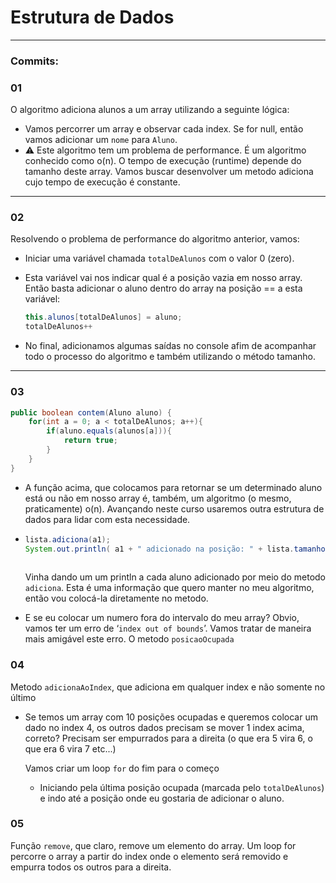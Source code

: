 # Estrutura de Dados

---

### Commits:

### 01

O algoritmo adiciona alunos a um array utilizando a seguinte lógica: 

- Vamos percorrer um array e observar cada index. Se for null, então vamos adicionar um `nome` para `Aluno`.
- ⚠ Este algoritmo tem um problema de performance. É um algoritmo conhecido como o(n). O tempo de execução (runtime) depende do tamanho deste array. Vamos buscar desenvolver um metodo adiciona cujo tempo de execução é constante. 

---

### 02

Resolvendo o problema de performance do algoritmo anterior, vamos:

- Iniciar uma variável chamada `totalDeAlunos` com o valor 0 (zero).

- Esta variável vai nos indicar qual é a posição vazia em nosso array. Então basta adicionar o aluno dentro do array na posição == a esta variável:

  ```java
  this.alunos[totalDeAlunos] = aluno;
  totalDeAlunos++
  ```

- No final, adicionamos algumas saídas no console afim de acompanhar todo o processo do algoritmo e também utilizando o método tamanho.

---

### 03

```java
public boolean contem(Aluno aluno) {
    for(int a = 0; a < totalDeAlunos; a++){
        if(aluno.equals(alunos[a])){
            return true;
        }
    }
}
```

- A função acima, que colocamos para retornar se um determinado aluno está ou não em nosso array é, também, um algoritmo (o mesmo, praticamente) o(n). Avançando neste curso usaremos outra estrutura de dados para lidar com esta necessidade.

- ```java
  lista.adiciona(a1);
  System.out.println( a1 + " adicionado na posição: " + lista.tamanho());
          
  ```

  Vinha dando um um println a cada aluno adicionado por meio do metodo `adiciona`. Esta é uma informação que quero manter no meu algoritmo, então vou colocá-la diretamente no metodo. 

- E se eu colocar um numero fora do intervalo do meu array? Obvio, vamos ter um erro de ‘`index out of bounds`’. Vamos tratar de maneira mais amigável este erro.
  O metodo `posicaoOcupada` 

### 04

Metodo `adicionaAoIndex`, que adiciona em qualquer index e não somente no último

- Se temos um array com 10 posições ocupadas e queremos colocar um dado no index 4, os outros dados precisam se mover 1 index acima, correto? Precisam ser empurrados para a direita (o que era 5 vira 6, o que era 6 vira 7 etc...)

  Vamos criar um loop `for` do fim para o começo 

  - Iniciando pela última posição ocupada (marcada pelo `totalDeAlunos`) e indo até a posição onde eu gostaria de adicionar o aluno.

### 05

Função `remove`, que claro, remove um elemento do array. Um loop for percorre o array a partir do index onde o elemento será removido e empurra todos os outros para a direita.